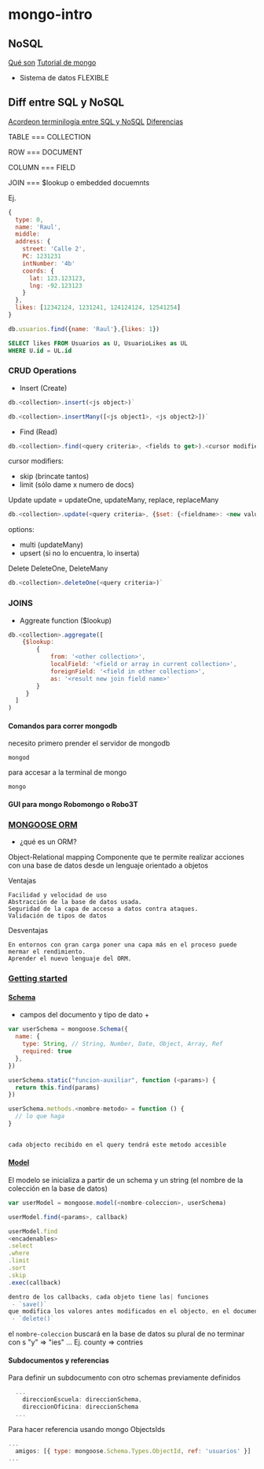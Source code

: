 # mongo-intro

## NoSQL

[Qué son](https://www.mongodb.com/nosql-explained)
[Tutorial de mongo](https://docs.mongodb.com/tutorials/)


- Sistema de datos FLEXIBLE

## Diff entre SQL y NoSQL

[Acordeon terminilogía entre SQL y NoSQL](https://docs.mongodb.com/manual/reference/sql-comparison/)
[Diferencias](https://www.sitepoint.com/sql-vs-nosql-differences/)

TABLE === COLLECTION

ROW === DOCUMENT

COLUMN === FIELD

JOIN === $lookup o embedded docuemnts

Ej.
``` js
{
  type: 0,
  name: 'Raul',
  middle:
  address: {
    street: 'Calle 2',
    PC: 1231231
    intNumber: '4b'
    coords: {
      lat: 123.123123,
      lng: -92.123123
    }
  },
  likes: [12342124, 1231241, 124124124, 12541254]
}
```

``` js
db.usuarios.find({name: 'Raul'},{likes: 1})
```

``` sql
SELECT likes FROM Usuarios as U, UsuarioLikes as UL
WHERE U.id = UL.id
```

### CRUD Operations

- Insert (Create)

``` js
db.<collection>.insert(<js object>)`
```

``` js
db.<collection>.insertMany([<js object1>, <js object2>])`
```

- Find (Read)
``` js
db.<collection>.find(<query criteria>, <fields to get>).<cursor modifiers>`
```
cursor modifiers:
  - skip (brincate tantos)
  - limit (sólo dame x numero de docs)

  Update update = updateOne, updateMany, replace, replaceMany
``` js
db.<collection>.update(<query criteria>, {$set: {<fieldname>: <new value>}},{<options>} )
```
options:
  - multi (updateMany)
  - upsert (si no lo encuentra, lo inserta)

Delete  DeleteOne, DeleteMany
``` js
db.<collection>.deleteOne(<query criteria>)`
```

### JOINS

- Aggreate function ($lookup)

``` js
db.<collection>.aggregate([
    {$lookup:
        {
            from: '<other collection>',
            localField: '<field or array in current collection>',
            foreignField: '<field in other collection>',
            as: '<result new join field name>'
        }        
     }
  ]
)
```

#### Comandos para correr mongodb

necesito primero prender el servidor de mongodb

`mongod`

para accesar a la terminal de mongo

`mongo`

#### GUI para mongo Robomongo o Robo3T



### [MONGOOSE ORM](http://mongoosejs.com/)

 - ¿qué es un ORM?

Object-Relational mapping
Componente que te permite realizar acciones con una base de datos desde un lenguaje orientado a objetos

Ventajas

    Facilidad y velocidad de uso
    Abstracción de la base de datos usada.
    Seguridad de la capa de acceso a datos contra ataques.
    Validación de tipos de datos

Desventajas

    En entornos con gran carga poner una capa más en el proceso puede mermar el rendimiento.
    Aprender el nuevo lenguaje del ORM.

### [Getting started](http://mongoosejs.com/docs/index.html)

#### [Schema](http://mongoosejs.com/docs/schematypes.html)

  - campos del documento y tipo de dato + <options>
  ``` js
  var userSchema = mongoose.Schema({
    name: {
      type: String, // String, Number, Date, Object, Array, Ref
      required: true
    },
  })

  userSchema.static("funcion-auxiliar", function (<params>) {
    return this.find(params)
  })

  userSchema.methods.<nombre-metodo> = function () {
    // lo que haga
  }


  cada objecto recibido en el query tendrá este metodo accesible
  ```



#### [Model](http://mongoosejs.com/docs/models.html)

El modelo se inicializa a partir de un schema y un string (el nombre de la colección en la base de datos)

``` js
var userModel = mongoose.model(<nombre-coleccion>, userSchema)

userModel.find(<params>, callback)

userModel.find
<encadenables>
.select
.where
.limit
.sort
.skip
.exec(callback)

dentro de los callbacks, cada objeto tiene las| funciones
 - `save()`
que modifica los valores antes modificados en el objecto, en el documento de la base de datos
 - `delete()`


```

el `nombre-coleccion` buscará en la base de datos su plural de no terminar con s
"y" => "ies"  ... Ej. county => contries

#### Subdocumentos y referencias

Para definir un subdocumento con otro schemas previamente definidos


``` js
  ...
    direccionEscuela: direccionSchema,
    direccionOficina: direccionSchema
  ...
```

Para hacer referencia usando mongo ObjectsIds


``` js
...
  amigos: [{ type: mongoose.Schema.Types.ObjectId, ref: 'usuarios' }]
...
```
